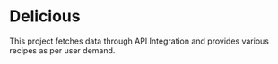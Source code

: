 # Delicious
This project fetches data through API Integration and provides various recipes as per user demand.
